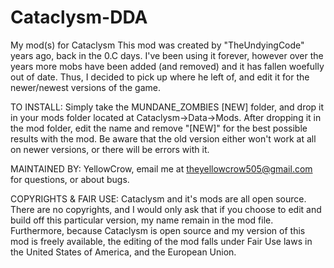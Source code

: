 # Cataclysm-DDA
My mod(s) for Cataclysm
This mod was created by "TheUndyingCode" years ago, back in the 0.C days. I've been using it forever, however over the years more mobs have been added (and removed) and
it has fallen woefully out of date. Thus, I decided to pick up where he left of, and edit it for the newer/newest versions of the game.

TO INSTALL:
Simply take the MUNDANE_ZOMBIES [NEW] folder, and drop it in your mods folder located at Cataclysm->Data->Mods.
After dropping it in the mod folder, edit the name and remove "[NEW]" for the best possible results with the mod.
Be aware that the old version either won't work at all on newer versions, or there will be errors with it.

MAINTAINED BY:
YellowCrow, email me at theyellowcrow505@gmail.com for questions, or about bugs.

COPYRIGHTS & FAIR USE:
Cataclysm and it's mods are all open source. There are no copyrights, and I would only ask that if you choose to edit and build off this particular version, my name 
remain in the mod file. Furthermore, because Cataclysm is open source and my version of this mod is freely available, the editing of the mod falls under Fair Use laws in 
the United States of America, and the European Union.
